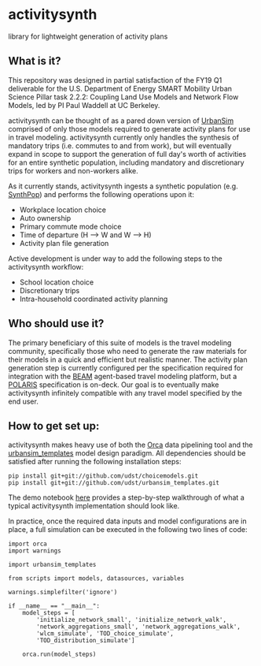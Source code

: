 # activitysynth
library for lightweight generation of activity plans

## What is it?
This repository was designed in partial satisfaction of the FY19 Q1 deliverable for the U.S. Department of Energy SMART Mobility Urban Science Pillar task 2.2.2: Coupling Land Use Models and Network Flow Models, led by PI Paul Waddell at UC Berkeley.

activitysynth can be thought of as a pared down version of [UrbanSim](https://github.com/UDST/urbansim) comprised of only those models required to generate activity plans for use in travel modeling. activitysynth currently only handles the synthesis of mandatory trips (i.e. commutes to and from work), but will eventually expand in scope to support the generation of full day's worth of activities for an entire synthetic population, including mandatory and discretionary trips for workers and non-workers alike. 

As it currently stands, activitysynth ingests a synthetic population (e.g. [SynthPop](https://github.com/UDST/synthpop)) and performs the following operations upon it:

- Workplace location choice
- Auto ownership
- Primary commute mode choice
- Time of departure (H --> W and W --> H)
- Activity plan file generation

Active development is under way to add the following steps to the activitysynth workflow:

- School location choice 
- Discretionary trips
- Intra-household coordinated activity planning

## Who should use it?
The primary beneficiary of this suite of models is the travel modeling community, specifically those who need to generate the raw materials for their models in a quick and efficient but realistic manner. The activity plan generation step is currently configured per the specification required for integration with the [BEAM](https://github.com/LBNL-UCB-STI/beam) agent-based travel modeling platform, but a [POLARIS](https://github.com/anl-polaris/polaris) specification is on-deck. Our goal is to eventually make activitysynth infinitely compatible with any travel model specified by the end user.

## How to get set up:
activitysynth makes heavy use of both the [Orca](https://github.com/UDST/orca) data pipelining tool and the [urbansim_templates](https://github.com/UDST/urbansim_templates) model design paradigm. All dependencies should be satisfied after running the following installation steps:
```
pip install git+git://github.com/udst/choicemodels.git
pip install git+git://github.com/udst/urbansim_templates.git
```
The demo notebook [here](https://github.com/ual/activitysynth/blob/master/notebooks/run_all_demo.ipynb) provides a step-by-step walkthrough of what a typical activitysynth implementation should look like.

In practice, once the required data inputs and model configurations are in place, a full simulation can be executed in the following two lines of code:
```
import orca
import warnings

import urbansim_templates

from scripts import models, datasources, variables

warnings.simplefilter('ignore')

if __name__ == "__main__":
    model_steps = [
        'initialize_network_small', 'initialize_network_walk',
        'network_aggregations_small', 'network_aggregations_walk',
        'wlcm_simulate', 'TOD_choice_simulate',
        'TOD_distribution_simulate']

    orca.run(model_steps)
```
